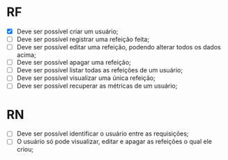 # RF

- [x] Deve ser possível criar um usuário;
- [ ] Deve ser possível registrar uma refeição feita;
- [ ] Deve ser possível editar uma refeição, podendo alterar todos os dados acima;
- [ ] Deve ser possível apagar uma refeição;
- [ ] Deve ser possível listar todas as refeições de um usuário;
- [ ] Deve ser possível visualizar uma única refeição;
- [ ] Deve ser possível recuperar as métricas de um usuário;

# RN

- [ ] Deve ser possível identificar o usuário entre as requisições;
- [ ] O usuário só pode visualizar, editar e apagar as refeições o qual ele criou;
